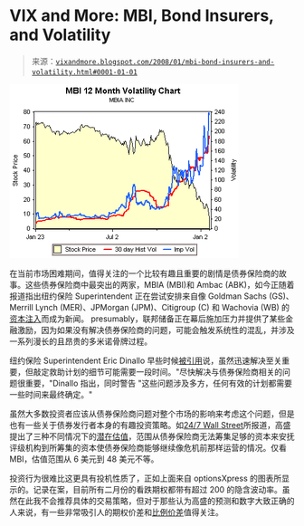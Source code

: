 <!--yml

分类：未分类

date: 2024-05-18 18:46:24

-->

# VIX and More: MBI, Bond Insurers, and Volatility

> 来源：[`vixandmore.blogspot.com/2008/01/mbi-bond-insurers-and-volatility.html#0001-01-01`](http://vixandmore.blogspot.com/2008/01/mbi-bond-insurers-and-volatility.html#0001-01-01)

![](img/92c1b1b5aa7cc490bfb07657c9fb24f1.png)

在当前市场困难期间，值得关注的一个比较有趣且重要的剧情是债券保险商的故事。这些债券保险商中最突出的两家，MBIA (MBI)和 Ambac (ABK)，如今正随着报道指出纽约保险 Superintendent 正在尝试安排来自像 Goldman Sachs (GS)、Merrill Lynch (MER)、JPMorgan (JPM)、Citigroup (C) 和 Wachovia (WB) 的[资本注入](http://www.bloomberg.com/apps/news?pid=20601103&sid=akJnQGtVt6uU&refer=us)而成为新闻。 presumably，联邦储备正在幕后施加压力并提供了某些金融激励，因为如果没有解决债券保险商的问题，可能会触发系统性的混乱，并涉及一系列漫长的且昂贵的多米诺骨牌过程。

纽约保险 Superintendent Eric Dinallo 早些时候[被引用](http://www.marketwatch.com/News/Story/Story.aspx?guid=%7b6806DD6D-C4DF-48A6-BB10-47660A9840E5%7d&siteid=yhoo&dist=yhoo)说，虽然迅速解决至关重要，但敲定救助计划的细节可能需要一段时间。"尽快解决与债券保险商相关的问题很重要，"Dinallo 指出，同时警告 "这些问题涉及多方，任何有效的计划都需要一些时间来最终确定。"

虽然大多数投资者应该从债券保险商问题对整个市场的影响来考虑这个问题，但是也有一些关于债券发行者本身的有趣投资策略。如[24/7 Wall Street](http://www.247wallst.com/)所报道，高盛提出了三种不同情况下的[潜在估值](http://www.247wallst.com/2008/01/goldman-sachs-v.html)，范围从债券保险商无法筹集足够的资本来安抚评级机构到所筹集的资本使债券保险商能够继续像危机前那样运营的情况。仅看 MBI，估值范围从 6 美元到 48 美元不等。

投资行为很难比这更具有投机性质了，正如上面来自 optionsXpress 的图表所显示的。记录在案，目前所有二月份的看跌期权都带有超过 200 的隐含波动率。虽然在此我不会推荐具体的交易策略，但对于那些认为高盛的预测和数字大致正确的人来说，有一些非常吸引人的期权价差和[比例价差](http://www.optionsxpress.com/educate/strategies/ratiospreads.aspx)值得关注。
